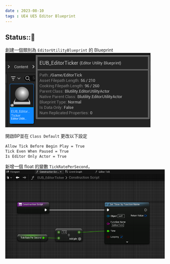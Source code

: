 ```yaml
---
date : 2023-08-10
tags : UE4 UE5 Editor Blueprint
---
```

Status::🌱
---
創建一個類別為 `EditorUtilityBlueprint` 的 Blueprint
![2023-08-10 215357](https://raw.githubusercontent.com/agin0634/DuriShen_DevNote/main/Archives/Images/2023-08-10%20215357.png)

開啟BP並在 `Class Default` 更改以下設定
```
Allow Tick Before Begin Play = True
Tick Even When Paused = True
Is Editor Only Actor = True
```

新增一個 float 的變數 `TickRatePerSecond`，
![2023-08-10 223246](https://raw.githubusercontent.com/agin0634/DuriShen_DevNote/main/Archives/Images/2023-08-10%20223246.png)